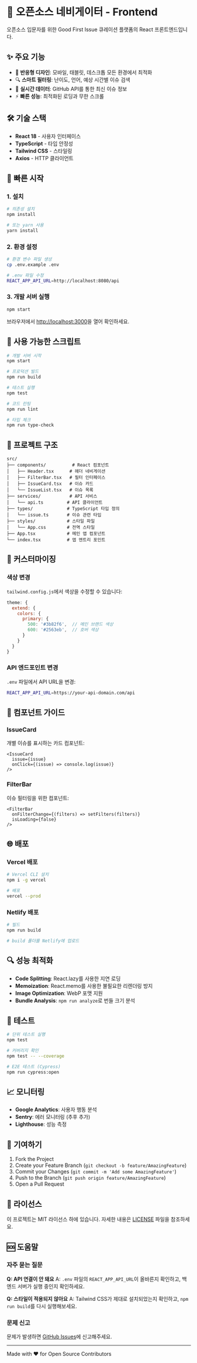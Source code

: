 # 🚀 오픈소스 네비게이터 - Frontend

오픈소스 입문자를 위한 Good First Issue 큐레이션 플랫폼의 React 프론트엔드입니다.

## ✨ 주요 기능

- 📱 **반응형 디자인**: 모바일, 태블릿, 데스크톱 모든 환경에서 최적화
- 🔍 **스마트 필터링**: 난이도, 언어, 예상 시간별 이슈 검색
- 💫 **실시간 데이터**: GitHub API를 통한 최신 이슈 정보
- ⚡ **빠른 성능**: 최적화된 로딩과 무한 스크롤

## 🛠 기술 스택

- **React 18** - 사용자 인터페이스
- **TypeScript** - 타입 안정성
- **Tailwind CSS** - 스타일링
- **Axios** - HTTP 클라이언트

## 🚀 빠른 시작

### 1. 설치

```bash
# 의존성 설치
npm install

# 또는 yarn 사용
yarn install
```

### 2. 환경 설정

```bash
# 환경 변수 파일 생성
cp .env.example .env

# .env 파일 수정
REACT_APP_API_URL=http://localhost:8080/api
```

### 3. 개발 서버 실행

```bash
npm start
```

브라우저에서 [http://localhost:3000](http://localhost:3000)을 열어 확인하세요.

## 📝 사용 가능한 스크립트

```bash
# 개발 서버 시작
npm start

# 프로덕션 빌드
npm run build

# 테스트 실행
npm test

# 코드 린팅
npm run lint

# 타입 체크
npm run type-check
```

## 📂 프로젝트 구조

```
src/
├── components/          # React 컴포넌트
│   ├── Header.tsx      # 헤더 네비게이션
│   ├── FilterBar.tsx   # 필터 인터페이스
│   ├── IssueCard.tsx   # 이슈 카드
│   └── IssueList.tsx   # 이슈 목록
├── services/           # API 서비스
│   └── api.ts         # API 클라이언트
├── types/             # TypeScript 타입 정의
│   └── issue.ts       # 이슈 관련 타입
├── styles/            # 스타일 파일
│   └── App.css        # 전역 스타일
├── App.tsx            # 메인 앱 컴포넌트
└── index.tsx          # 앱 엔트리 포인트
```

## 🔧 커스터마이징

### 색상 변경

`tailwind.config.js`에서 색상을 수정할 수 있습니다:

```javascript
theme: {
  extend: {
    colors: {
      primary: {
        500: '#3b82f6',  // 메인 브랜드 색상
        600: '#2563eb',  // 호버 색상
      }
    }
  }
}
```

### API 엔드포인트 변경

`.env` 파일에서 API URL을 변경:

```bash
REACT_APP_API_URL=https://your-api-domain.com/api
```

## 📱 컴포넌트 가이드

### IssueCard

개별 이슈를 표시하는 카드 컴포넌트:

```tsx
<IssueCard 
  issue={issue} 
  onClick={(issue) => console.log(issue)} 
/>
```

### FilterBar

이슈 필터링을 위한 컴포넌트:

```tsx
<FilterBar 
  onFilterChange={(filters) => setFilters(filters)}
  isLoading={false}
/>
```

## 🌐 배포

### Vercel 배포

```bash
# Vercel CLI 설치
npm i -g vercel

# 배포
vercel --prod
```

### Netlify 배포

```bash
# 빌드
npm run build

# build 폴더를 Netlify에 업로드
```

## 🔍 성능 최적화

- **Code Splitting**: React.lazy를 사용한 지연 로딩
- **Memoization**: React.memo를 사용한 불필요한 리렌더링 방지
- **Image Optimization**: WebP 포맷 지원
- **Bundle Analysis**: `npm run analyze`로 번들 크기 분석

## 🧪 테스트

```bash
# 단위 테스트 실행
npm test

# 커버리지 확인
npm test -- --coverage

# E2E 테스트 (Cypress)
npm run cypress:open
```

## 📈 모니터링

- **Google Analytics**: 사용자 행동 분석
- **Sentry**: 에러 모니터링 (추후 추가)
- **Lighthouse**: 성능 측정

## 🤝 기여하기

1. Fork the Project
2. Create your Feature Branch (`git checkout -b feature/AmazingFeature`)
3. Commit your Changes (`git commit -m 'Add some AmazingFeature'`)
4. Push to the Branch (`git push origin feature/AmazingFeature`)
5. Open a Pull Request

## 📄 라이선스

이 프로젝트는 MIT 라이선스 하에 있습니다. 자세한 내용은 [LICENSE](LICENSE) 파일을 참조하세요.

## 🆘 도움말

### 자주 묻는 질문

**Q: API 연결이 안 돼요**
A: `.env` 파일의 `REACT_APP_API_URL`이 올바른지 확인하고, 백엔드 서버가 실행 중인지 확인하세요.

**Q: 스타일이 적용되지 않아요**
A: Tailwind CSS가 제대로 설치되었는지 확인하고, `npm run build`를 다시 실행해보세요.

### 문제 신고

문제가 발생하면 [GitHub Issues](https://github.com/your-username/opensource-navigator/issues)에 신고해주세요.

---

Made with ❤️ for Open Source Contributors